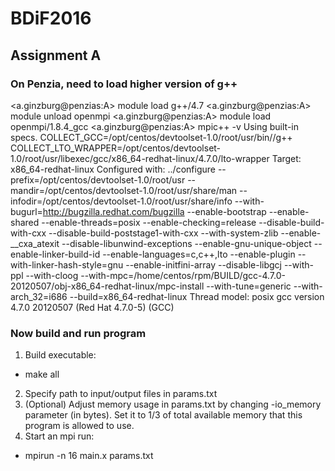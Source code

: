 # BDiF2016

## Assignment A

### On Penzia, need to load higher version of g++


<a.ginzburg@penzias:A> module load g++/4.7
<a.ginzburg@penzias:A> module unload openmpi
<a.ginzburg@penzias:A> module load openmpi/1.8.4_gcc
<a.ginzburg@penzias:A> mpic++ -v
Using built-in specs.
COLLECT_GCC=/opt/centos/devtoolset-1.0/root/usr/bin//g++
COLLECT_LTO_WRAPPER=/opt/centos/devtoolset-1.0/root/usr/libexec/gcc/x86_64-redhat-linux/4.7.0/lto-wrapper
Target: x86_64-redhat-linux
Configured with: ../configure --prefix=/opt/centos/devtoolset-1.0/root/usr --mandir=/opt/centos/devtoolset-1.0/root/usr/share/man --infodir=/opt/centos/devtoolset-1.0/root/usr/share/info --with-bugurl=http://bugzilla.redhat.com/bugzilla --enable-bootstrap --enable-shared --enable-threads=posix --enable-checking=release --disable-build-with-cxx --disable-build-poststage1-with-cxx --with-system-zlib --enable-__cxa_atexit --disable-libunwind-exceptions --enable-gnu-unique-object --enable-linker-build-id --enable-languages=c,c++,lto --enable-plugin --with-linker-hash-style=gnu --enable-initfini-array --disable-libgcj --with-ppl --with-cloog --with-mpc=/home/centos/rpm/BUILD/gcc-4.7.0-20120507/obj-x86_64-redhat-linux/mpc-install --with-tune=generic --with-arch_32=i686 --build=x86_64-redhat-linux
Thread model: posix
gcc version 4.7.0 20120507 (Red Hat 4.7.0-5) (GCC) 

### Now build and run program

1. Build executable:
  * make all
2. Specify path to input/output files in params.txt
3. (Optional) Adjust memory usage in params.txt by changing  -io_memory parameter (in bytes). Set it to 1/3 of total available memory that this program is allowed to use.
4. Start an mpi run:
  * mpirun -n 16 main.x params.txt
